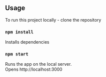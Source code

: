 ## Usage

To run this project locally - clone the repository

### `npm install`

Installs dependencies

### `npm start`

Runs the app on the local server.<br>
Opens http://localhost:3000
